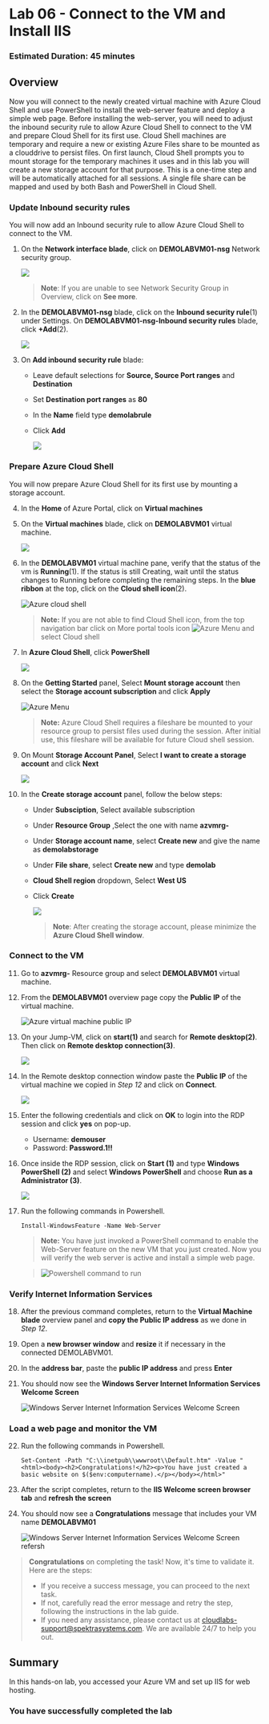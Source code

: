 ﻿# Lab 06 - Connect to the VM and Install IIS

### Estimated Duration: 45 minutes

## Overview

Now you will connect to the newly created virtual machine with Azure Cloud Shell and use PowerShell to install the web-server feature and deploy a simple web page. Before installing the web-server, you will need to adjust the inbound security rule to allow Azure Cloud Shell to connect to the VM and prepare Cloud Shell for its first use. Cloud Shell machines are temporary and require a new or existing Azure Files share to be mounted as a clouddrive to persist files. On first launch, Cloud Shell prompts you to mount storage for the temporary machines it uses and in this lab you will create a new storage account for that purpose. This is a one-time step and will be automatically attached for all sessions. A single file share can be mapped and used by both Bash and PowerShell in Cloud Shell. 

### Update Inbound security rules

You will now add an Inbound security rule to allow Azure Cloud Shell to connect to the VM.

 1. On the **Network interface blade**, click on **DEMOLABVM01-nsg** Network security group.
 
    ![](../instructions/images/lab5-image1.png)
    
    >**Note**: If you are unable to see Network Security Group in Overview, click on **See more**.
 
 2. In the **DEMOLABVM01-nsg** blade, click on the **Inbound security rule**(1) under Settings. On **DEMOLABVM01-nsg-Inbound security rules** blade, click **+Add**(2).

    ![](../instructions/images/lab5-image2.png)
 
 3. On **Add inbound security rule** blade:
  
     - Leave default selections for **Source, Source Port ranges** and **Destination**
 
     - Set **Destination port ranges** as **80**
 
     - In the **Name** field type <copy>**demolabrule**</copy>
 
     - Click **Add**

       ![](../instructions/images/lab5-image3.png)

### Prepare Azure Cloud Shell

You will now prepare Azure Cloud Shell for its first use by mounting a storage account.

 4. In the **Home** of Azure Portal, click on **Virtual machines**
 
 5. On the **Virtual machines** blade, click on **DEMOLABVM01** virtual machine.

     ![](../instructions/images/lab5-image4.png)
 
 6. In the **DEMOLABVM01** virtual machine pane, verify that the status of the vm is **Running**(1). If the status is still Creating, wait until the status changes to Running before completing the remaining steps.  In the **blue ribbon** at the top, click on the **Cloud shell icon**(2).

    ![Azure cloud shell](images/VMC-E6-S6.png)

    > **Note:** If you are not able to find Cloud Shell icon, from the top navigation bar click on More portal tools icon ![Azure Menu](images/moreportaltool.png) and select Cloud shell

7. In **Azure Cloud Shell**, click **PowerShell**

   ![](../instructions/images/powershell.png)

8. On the **Getting Started** panel, Select **Mount storage account** then select the **Storage account subscription** and click **Apply**

    ![Azure Menu](images/gettingstarted.png)

    > **Note:** Azure Cloud Shell requires a fileshare be mounted to your resource group to persist files used during the session. After initial use, this fileshare will be available for future Cloud shell session.

9. On Mount **Storage Account Panel**, Select **I want to create a storage account** and click **Next**

     ![](../instructions/images/mount.png)

10. In the **Create storage account** panel, follow the below steps:
   
    - Under **Subsciption**, Select available subscription
   
    - Under **Resource Group** ,Select the one with name **azvmrg-** 
    
    - Under **Storage account name**, select **Create new** and give the name as **demolabstorage<inject key="Deployment ID" enableCopy="false"/>**

    - Under **File share**, select **Create new** and type <copy>**demolab**</copy>
    
    - **Cloud Shell region** dropdown, Select **West US**
      
    - Click **Create** 

      ![](../instructions/images/create.png)

      >**Note**: After creating the storage account, please minimize the **Azure Cloud Shell window**.

### Connect to the VM

11. Go to **azvmrg-<inject key="Deployment ID" enableCopy="false"/>** Resource group and select **DEMOLABVM01** virtual machine.

12. From the **DEMOLABVM01** overview page copy the **Public IP** of the virtual machine.

    ![Azure virtual machine public IP](images/VMC-E6-S11.png)

13. On your Jump-VM, click on **start(1)** and search for **Remote desktop(2)**. Then click on **Remote desktop connection(3)**.

     ![](../instructions/images/lab5-image6.png)

14. In the Remote desktop connection window paste the **Public IP** of the virtual machine we copied in *Step 12* and click on **Connect**.

     ![](../instructions/images/lab5-image7.png)

15. Enter the following credentials and click on **OK** to login into the RDP session and click **yes** on pop-up.

    - Username: **demouser**
    - Password: **Password.1!!**

16. Once inside the RDP session, click on **Start (1)** and type **Windows PowerShell (2)** and select **Windows PowerShell** and choose **Run as a Administrator (3)**.

    ![](../instructions/images/lab5-image8.png)

17. Run the following commands in Powershell.

     ```
     Install-WindowsFeature -Name Web-Server
     
     ```

     > **Note:** You have just invoked a PowerShell command to enable the Web-Server feature on the new VM that you just created. Now you will verify the web server is active and install a simple web page.
    
     > ![Powershell command to run](images/powershell-command-install.png)

### Verify Internet Information Services

18. After the previous command completes, return to the **Virtual Machine blade** overview panel and **copy the Public IP address** as we done in *Step 12*.

19. Open a **new browser window** and **resize** it if necessary in the connected DEMOLABVM01.

20. In the **address bar**, paste the **public IP address** and press **Enter**

21. You should now see the **Windows Server Internet Information Services Welcome Screen**

    ![Windows Server Internet Information Services Welcome Screen](images/IIS-windows-server.png)

### Load a web page and monitor the VM

22. Run the following commands in Powershell.

     ```
     Set-Content -Path "C:\\inetpub\\wwwroot\\Default.htm" -Value "<html><body><h2>Congratulations!</h2><p>You have just created a basic website on $($env:computername).</p></body></html>"
     ```

23. After the script completes, return to the **IIS Welcome screen browser tab** and **refresh the screen**

24. You should now see a **Congratulations** message that includes your VM name **DEMOLABVM01**

    ![Windows Server Internet Information Services Welcome Screen refersh](images/windows-server-cong.png)

<validation step="f755ce8c-9c23-4cb7-8bfa-032a07266c7f" />

> **Congratulations** on completing the task! Now, it's time to validate it. Here are the steps:
> - If you receive a success message, you can proceed to the next task.
> - If not, carefully read the error message and retry the step, following the instructions in the lab guide. 
> - If you need any assistance, please contact us at cloudlabs-support@spektrasystems.com. We are available 24/7 to help you out.
    

## Summary

In this hands-on lab, you accessed your Azure VM and set up IIS for web hosting.

### You have successfully completed the lab
